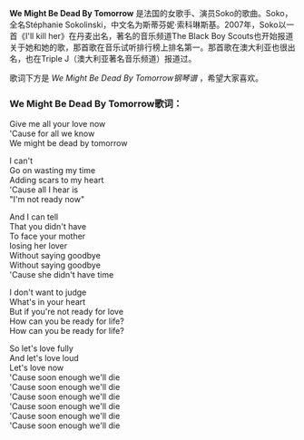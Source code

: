 

**We Might Be Dead By Tomorrow** 是法国的女歌手、演员Soko的歌曲。Soko，全名Stéphanie
Sokolinski，中文名为斯蒂芬妮·索科琳斯基。2007年，Soko以一首《I'll kill her》在丹麦出名，著名的音乐频道The Black
Boy Scouts也开始报道关于她和她的歌，那首歌在音乐试听排行榜上排名第一。那首歌在澳大利亚也很出名，也在Triple
J（澳大利亚著名音乐频道）报道过。

  
歌词下方是 _We Might Be Dead By Tomorrow钢琴谱_ ，希望大家喜欢。

### We Might Be Dead By Tomorrow歌词：

Give me all your love now  
'Cause for all we know  
We might be dead by tomorrow

I can't  
Go on wasting my time  
Adding scars to my heart  
'Cause all I hear is  
"I'm not ready now"

And I can tell  
That you didn't have  
To face your mother  
losing her lover  
Without saying goodbye  
Without saying goodbye  
'Cause she didn't have time

I don't want to judge  
What's in your heart  
But if you're not ready for love  
How can you be ready for life?  
How can you be ready for life?

So let's love fully  
And let's love loud  
Let's love now  
'Cause soon enough we'll die  
'Cause soon enough we'll die  
'Cause soon enough we'll die  
'Cause soon enough we'll die  
'Cause soon enough we'll die  
'Cause soon enough we'll die

